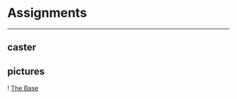 # Assignments

------------------

## caster

## pictures

! [The Base](Basic_Onshape_CAD/Caster_part_pics/CasterBase.png)
